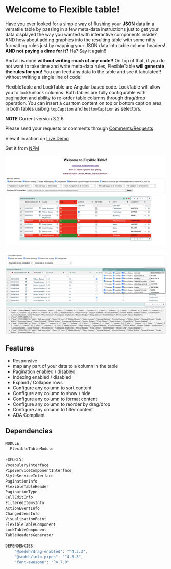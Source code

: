 
# Welcome to Flexible table!

Have you ever looked for a simple way of flushing your **JSON** data in a versatile table by passing in a few meta-data instructions just to get your data displayed the way you wanted with interactive components inside? AND how about adding graphics into the resulting table with some nifty formatting rules just by mapping your JSON data into table column headers! **AND not paying a dime for it?** Ha? Say it again!! 

And all is done **without writing much of any code!!** On top of that, if you do not want to take time and write meta-data rules, FlexibleTable **will generate the rules for you!** You can feed any data to the table and see it tabulated!! without writing a single line of code!

FlexibleTable and LockTable are Angular based code. LockTable will allow you to lock/unlock columns. Both tables are fully configurable with pagination and ability to re-order table columns through drag/drop operation. You can insert a cusrtom content on top or bottom caption area in both tables usibng `topCaption` and `bottomCaption` as selectors.

**NOTE** Current version 3.2.6

Please send your requests or comments through [Comments/Requests](https://github.com/msalehisedeh/flexible-table/issues)

View it in action on [Live Demo](https://stackblitz.com/edit/flexible-table?file=app%2Fapp.component.ts)

Get it from [NPM](https://www.npmjs.com/package/@sedeh/flexible-table)


![alt text](https://raw.githubusercontent.com/msalehisedeh/flexible-table/master/flexible.png  "What you would see when a flexible table is used")


![alt text](https://raw.githubusercontent.com/msalehisedeh/flexible-table/master/locked.png  "What you would see when a flexible table is used")


## Features
* Responsive
* map any part of your data to a column in the table
* Pagination enabled / disabled
* Indexing enabled / disabled
* Expand / Collapse rows
* Configure any column to sort content
* Configure any column to show / hide
* Configure any column to format content
* Configure any column to reorder by drag/drop
* Configure any column to filter content
* ADA Compliant

## Dependencies

```javascript
MODULE:
  FlexibleTableModule

EXPORTS:
VocabularyInterface
PipeServiceComponentInterface
StyleServiceInterface
PaginationInfo
FlexibleTableHeader
PaginationType
CellEditInfo
FilteredItemsInfo
ActionEventInfo
ChangedtemsInfo
VisualizationPoint
FlexibleTableComponent
LockTableComponent
TableHeadersGenerator

DEPENDENCIES: 
    "@sedeh/drag-enabled": "^4.3.3",
    "@sedeh/into-pipes": "^4.5.3",
    "font-awesome": "^4.7.0"
```
